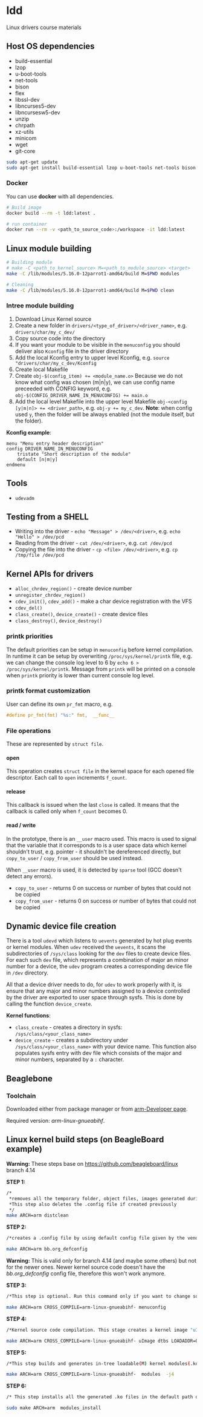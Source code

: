 # ldd
Linux drivers course materials

## Host OS dependencies

- build-essential
- lzop
- u-boot-tools
- net-tools
- bison
- flex
- libssl-dev
- libncurses5-dev
- libncursesw5-dev
- unzip
- chrpath
- xz-utils
- minicom
- wget
- git-core

```bash
sudo apt-get update
sudo apt-get install build-essential lzop u-boot-tools net-tools bison flex libssl-dev libncurses5-dev libncursesw5-dev unzip chrpath xz-utils minicom wget git-core
```

### Docker

You can use __docker__ with all dependencies.

```bash
# Build image
docker build --rm -t ldd:latest .

# run container
docker run --rm -v <path_to_source_code>:/workspace -it ldd:latest
```

## Linux module building

```bash
# Building module
# make -C <path_to_kernel_source> M=<path_to_module_source> <target>
make -C /lib/modules/5.16.0-12parrot1-amd64/build M=$PWD modules

# Cleaning
make -C /lib/modules/5.16.0-12parrot1-amd64/build M=$PWD clean
```

### Intree module building

1. Download Linux Kernel source
2. Create a new folder in `drivers/<type_of_driver>/<driver_name>`, e.g. `drivers/char/my_c_dev/`
3. Copy source code into the directory
4. If you want your module to be visible in the `menuconfig` you should deliver also `Kconfig` file in the driver directory
5. Add the local Kconfig entry to upper level Kconfig, e.g. `source "drivers/char/my_c_dev/Kconfig`
6. Create local Makefile
7. Create `obj-$(config_item) += <module_name.o>`
    Because we do not know what config was chosen (m|n|y), we can use config name preceeded with CONFIG keyword, e.g. `obj-$(CONFIG_DRIVER_NAME_IN_MENUCONFIG) += main.o`
8. Add the local level Makefile into the upper level Makefile `obj-<config [y|m|n]> += <driver_path>`, e.g. `obj-y += my_c_dev`. __Note__: when config used `y`, then the folder will be always enabled (not the module itself, but the folder).

__Kconfig example__:
```
menu "Menu entry header description"
config DRIVER_NAME_IN_MENUCONFIG
    tristate "Short description of the module"
    default [n|m|y]
endmenu
```

## Tools

- `udevadm`

## Testing from a SHELL

- Writing into the driver - `echo "Message" > /dev/<driver>`, e.g. `echo "Hello" > /dev/pcd`
- Reading from the driver - `cat /dev/<driver>`, e.g. `cat /dev/pcd`
- Copying the file into the driver - `cp <file> /dev/<driver>`, e.g. `cp /tmp/file /dev/pcd`

## Kernel APIs for drivers

- `alloc_chrdev_region()` - create device number
- `unregister_chrdev_region()`
- `cdev_init()`, `cdev_add()` - make a char device registration with the VFS
- `cdev_del()`
- `class_create()`, `device_create()` - create device files
- `class_destroy()`, `device_destroy()`

### printk priorities

The default priorities can be setup in `menuconfig` before kernel compilation.
In runtime it can be setup by overwriting `/proc/sys/kernel/printk` file, e.g. we can change the console log level
to 6 by `echo 6 > /proc/sys/kernel/printk`. Message from `printk` will be printed on a console when `printk`
priority is lower than current console log level.

### printk format customization

User can define its own `pr_fmt` macro, e.g.

```c
#define pr_fmt(fmt) "%s:" fmt,  __func__
```

### File operations

These are represented by `struct file`.

#### open

This operation creates `struct file` in the kernel space for each opened file descriptor.
Each call to `open` increments `f_count`.

#### release

This callback is issued when the last `close` is called. It means that the callback
is called only when `f_count` becomes 0.

#### read / write

In the prototype, there is an `__user` macro used. This macro is used to signal that the variable
that it corresponds to is a user space data which kernel shouldn't trust, e.g. pointer - it shouldn't
be dereferenced directly, but `copy_to_user` / `copy_from_user` should be used instead.

When `__user` macro is used, it is detected by `sparse` tool (GCC doesn't detect any errors).

- `copy_to_user` - returns 0 on success or number of bytes that could not be copied
- `copy_from_user` - returns 0 on success or number of bytes that could not be copied

## Dynamic device file creation

There is a tool `udevd` which listens to `uevents` generated by hot plug events or kernel modules.
When `udev` received the `uevents`, it scans the subdirectories of `/sys/class` looking for the
`dev` files to create device files. For each such `dev` file, which represents a combination of major an minor
number for a device, the `udev` program creates a corresponding device file in `/dev` directory.

All that a device driver needs to do, for `udev` to work properly with it, is ensure that any major and minor
numbers assigned to a device controlled by the driver are exported to user space through sysfs. This is done by calling
the function `device_create`.

__Kernel functions__:
- `class_create` - creates a directory in sysfs: `/sys/class/<your_class_name>`
- `device_create` - creates a subdirectory under `/sys/class/<your_class_name>` with your device name.
  This function also populates sysfs entry with dev file which consists of the major and minor numbers,
  separated by a `:` character.

## Beaglebone

### Toolchain

Downloaded either from package manager or from [arm-Developer page](https://developer.arm.com/tools-and-software/open-source-software/developer-tools/gnu-toolchain/gnu-a/downloads).

Required version: _arm-linux-gnueabihf_.

## Linux kernel build steps (on BeagleBoard example)

__Warning:__ These steps base on https://github.com/beagleboard/linux branch 4.14

__STEP 1:__
```bash
/*
 *removes all the temporary folder, object files, images generated during the previous build. 
 *This step also deletes the .config file if created previously 
 */
make ARCH=arm distclean
```

__STEP 2:__
```bash
/*creates a .config file by using default config file given by the vendor */

make ARCH=arm bb.org_defconfig
```

__Warning:__ This is valid only for branch 4.14 (and maybe some others) but not for the newer ones.
Newer kernel source code doesn't have the _bb.org_defconfig_ config file, therefore this won't work anymore.

__STEP 3:__
```bash
/*This step is optional. Run this command only if you want to change some kernel settings before compilation */ ​

make ARCH=arm CROSS_COMPILE=arm-linux-gnueabihf- menuconfig
```

__STEP 4:__
```bash
/*Kernel source code compilation. This stage creates a kernel image "uImage" also all the device tree source files will be compiled, and dtbs will be generated */ ​

make ARCH=arm CROSS_COMPILE=arm-linux-gnueabihf- uImage dtbs LOADADDR=0x80008000 -j4
```

__STEP 5:__
```bash
/*This step builds and generates in-tree loadable(M) kernel modules(.ko) */

make ARCH=arm CROSS_COMPILE=arm-linux-gnueabihf-  modules  -j4
```

__STEP 6:__
```bash
/* This step installs all the generated .ko files in the default path of the computer (/lib/modules/<kernel_ver>) */​

sudo make ARCH=arm  modules_install
```
